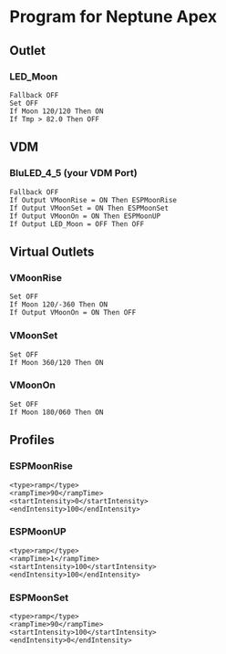 # Program for Neptune Apex

## Outlet

### LED_Moon
	Fallback OFF 
	Set OFF 
	If Moon 120/120 Then ON 
	If Tmp > 82.0 Then OFF

## VDM

### BluLED_4_5 (your VDM Port)
    Fallback OFF
    If Output VMoonRise = ON Then ESPMoonRise
    If Output VMoonSet = ON Then ESPMoonSet
	If Output VMoonOn = ON Then ESPMoonUP
	If Output LED_Moon = OFF Then OFF

## Virtual Outlets

### VMoonRise
	Set OFF
	If Moon 120/-360 Then ON
	If Output VMoonOn = ON Then OFF
	
### VMoonSet
	Set OFF 
	If Moon 360/120 Then ON

### VMoonOn
	Set OFF 
	If Moon 180/060 Then ON
	
## Profiles

### ESPMoonRise
	<type>ramp</type>
	<rampTime>90</rampTime>
	<startIntensity>0</startIntensity>
	<endIntensity>100</endIntensity>

### ESPMoonUP
	<type>ramp</type>
	<rampTime>1</rampTime>
	<startIntensity>100</startIntensity>
	<endIntensity>100</endIntensity>

### ESPMoonSet
	<type>ramp</type>
	<rampTime>90</rampTime>
	<startIntensity>100</startIntensity>
	<endIntensity>0</endIntensity>
